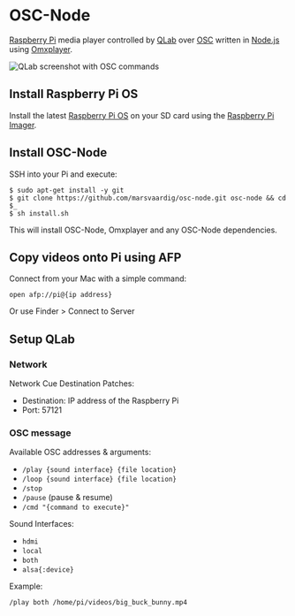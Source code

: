 # OSC-Node

[Raspberry Pi](https://www.raspberrypi.org/) media player controlled by [QLab](http://figure53.com/qlab/) over [OSC](http://opensoundcontrol.org/) written in [Node.js](https://nodejs.org/en/) using [Omxplayer](https://elinux.org/Omxplayer).

![QLab screenshot with OSC commands](screenshot.png)

## Install Raspberry Pi OS

Install the latest [Raspberry Pi OS](https://www.raspberrypi.org/software/operating-systems/) on your SD card using the [Raspberry Pi Imager](https://www.raspberrypi.org/software/).

## Install OSC-Node

SSH into your Pi and execute:

    $ sudo apt-get install -y git
    $ git clone https://github.com/marsvaardig/osc-node.git osc-node && cd $_
    $ sh install.sh

This will install OSC-Node, Omxplayer and any OSC-Node dependencies.

## Copy videos onto Pi using AFP

Connect from your Mac with a simple command:

`open afp://pi@{ip address}`

Or use Finder > Connect to Server

## Setup QLab

### Network

Network Cue Destination Patches:

- Destination: IP address of the Raspberry Pi
- Port: 57121

### OSC message

Available OSC addresses & arguments:

- `/play {sound interface} {file location}`
- `/loop {sound interface} {file location}`
- `/stop`
- `/pause` (pause & resume)
- `/cmd "{command to execute}"`

Sound Interfaces:

- `hdmi`
- `local`
- `both`
- `alsa{:device}`

Example:

`/play both /home/pi/videos/big_buck_bunny.mp4`
